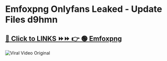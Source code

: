 
 # Emfoxpng Onlyfans Leaked - Update Files d9hmn

## <h2><a href="https://clipsfans.com/Emfoxpng&ref=git">🔗 Click to LINKS ⏩⏩ 👉 🟢 Emfoxpng </a></h2>

<a href="https://clipsfans.com/Emfoxpng&ref=git" rel="nofollow" data-target="animated-image.originalLink"><img src="https://i.ibb.co.com/xMMVF88/686577567.gif" alt="Viral Video Original" style="max-width: 100%; display: inline-block;" data-target="animated-image.originalImage"></a>

